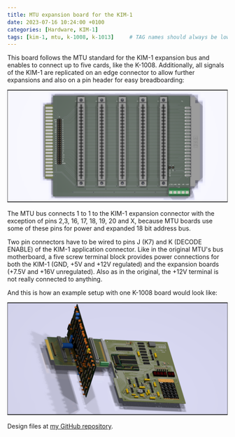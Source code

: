 ```yaml
---
title: MTU expansion board for the KIM-1
date: 2023-07-16 10:24:00 +0100
categories: [Hardware, KIM-1]
tags: [kim-1, mtu, k-1008, k-1013]     # TAG names should always be lowercase
---
```

This board follows the MTU standard for the KIM-1 expansion bus and enables to connect up to five cards, like the K-1008. Additionally, all signals of the KIM-1 are replicated on an edge connector to allow further expansions and also on a pin header for easy breadboarding:

![img-description](/assets/img/posts/2023-07-16-MTU-expansion-board-for-the-KIM-1/kim-1-mtu-expansion-card-comp.png)

The MTU bus connects 1 to 1 to the KIM-1 expansion connector with the exception of pins 2,3, 16, 17, 18, 19, 20 and X, because MTU boards use some of these pins for power and expanded 18 bit address bus.

Two pin connectors have to be wired to pins J (K7) and K (DECODE ENABLE) of the KIM-1 application connector. Like in the original MTU's bus motherboard, a five screw terminal block provides power connections for both the KIM-1 (GND, +5V and +12V regulated) and the expansion boards (+7.5V and +16V unregulated). Also as in the original, the +12V terminal is not really connected to anything.

And this is how an example setup with one K-1008 board would look like:

![img-description](/assets/img/posts/2023-07-16-MTU-expansion-board-for-the-KIM-1/kim-1-with-k-1008.png)

Design files at [my GitHub repository](https://github.com/eduardocasino/kim-1-mtu-expansion-card).

<script src="https://giscus.app/client.js"
        data-repo="eduardocasino/eduardocasino.github.io"
        data-repo-id="R_kgDONX03Cg"
        data-category="General"
        data-category-id="DIC_kwDONX03Cs4ClErs"
        data-mapping="pathname"
        data-strict="0"
        data-reactions-enabled="1"
        data-emit-metadata="0"
        data-input-position="bottom"
        data-theme="preferred_color_scheme"
        data-lang="es"
        crossorigin="anonymous"
        async>
</script>
